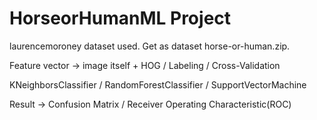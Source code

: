 # HorseorHumanML Project

laurencemoroney dataset used. Get as dataset horse-or-human.zip.

Feature vector -> image itself + HOG  /  Labeling / Cross-Validation 

KNeighborsClassifier  /  RandomForestClassifier  /  SupportVectorMachine

Result -> Confusion Matrix / Receiver Operating Characteristic(ROC)

